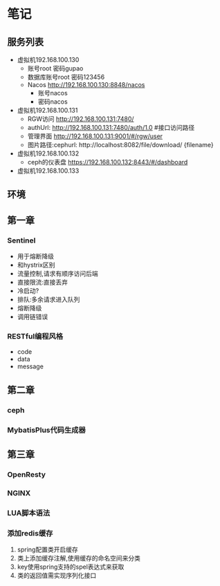 # 笔记

## 服务列表
- 虚拟机192.168.100.130
  - 账号root 密码gupao
  - 数据库账号root 密码123456
  - Nacos http://192.168.100.130:8848/nacos
    - 账号nacos
    - 密码nacos
- 虚拟机192.168.100.131
  - RGW访问 http://192.168.100.131:7480/
  - authUrl: http://192.168.100.131:7480/auth/1.0 #接口访问路径
  - 管理界面 http://192.168.100.131:9001/#/rgw/user
  - 图片路径:cephurl: http://localhost:8082/file/download/ {filename}
- 虚拟机192.168.100.132
  - ceph的仪表盘 https://192.168.100.132:8443/#/dashboard 
- 虚拟机192.168.100.133
## 环境

## 第一章

### Sentinel
- 用于熔断降级
- 和hystrix区别
- 流量控制,请求有顺序访问后端
- 直接限流:直接丢弃
- 冷启动?
- 排队:多余请求进入队列
- 熔断降级 
- 调用链错误

### RESTful编程风格
- code
- data
- message

## 第二章

### ceph

### MybatisPlus代码生成器

## 第三章

### OpenResty

### NGINX

### LUA脚本语法

### 添加redis缓存
1. spring配置类开启缓存
2. 类上添加缓存注解,使用缓存的命名空间来分类
3. key使用spring支持的spel表达式来获取
4. 类的返回值需实现序列化接口
